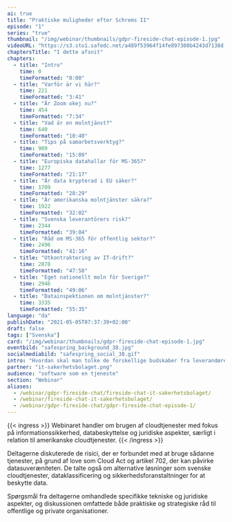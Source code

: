 ```yaml
---
ai: true
title: "Praktiske muligheder efter Schrems II"
episode: "1"
series: "true"
thumbnail: "/img/webinar/thumbnails/gdpr-fireside-chat-episode-1.jpg"
videoURL: "https://s3.sto1.safedc.net/a489f53964f14fe897308b4243d7138d:processedvideos/gdpr-fireside-chat-episode-1/master.m3u8"
chaptersTitle: "I dette afsnit"
chapters:
  - title: "Intro"
    time: 0
    timeFormatted: "0:00"
  - title: "Varför är vi här?"
    time: 221
    timeFormatted: "3:41"
  - title: "Är Zoom okej nu?"
    time: 454
    timeFormatted: "7:34"
  - title: "Vad är en molntjänst?"
    time: 640
    timeFormatted: "10:40"
  - title: "Tips på samarbetsverktyg?"
    time: 909
    timeFormatted: "15:09"
  - title: "Europiska datahallar för MS-365?"
    time: 1277
    timeFormatted: "21:17"
  - title: "Är data krypterad i EU säker?"
    time: 1709
    timeFormatted: "28:29"
  - title: "Är amerikanska molntjänster säkra?"
    time: 1922
    timeFormatted: "32:02"
  - title: "Svenska leverantörers risk?"
    time: 2344
    timeFormatted: "39:04"
  - title: "Råd om MS-365 för offentlig sektor?"
    time: 2496
    timeFormatted: "41:16"
  - title: "Utkontraktering av IT-drift?"
    time: 2878
    timeFormatted: "47:58"
  - title: "Eget nationellt moln för Sverige?"
    time: 2946
    timeFormatted: "49:06"
  - title: "Datainspektionen om molntjänster?"
    time: 3335
    timeFormatted: "55:35"
language: "da"
publishDate: "2021-05-05T07:37:39+02:00"
draft: false
tags: ["Svenska"]
card: "/img/webinar/thumbnails/gdpr-fireside-chat-episode-1.jpg"
eventbild: "safespring_background_38.jpg"
socialmediabild: "safespring_social_38.gif"
intro: "Hvordan skal man tolke de forskellige budskaber fra leverandører, og hvilke praktiske metoder kan virksomheder allerede nu begynde at arbejde med uden at skulle skifte skytjeneste helt og holdent?"
partner: "it-sakerhetsbolaget.png"
audience: "software som en tjeneste"
section: "Webinar"
aliases:
  - /webinar/gdpr-fireside-chat/fireside-chat-it-sakerhetsbolaget/
  - /webinar/fireside-chat-it-sakerhetsbolaget/
  - /webinar/gdpr-fireside-chat/gdpr-fireside-chat-episode-1/
---
```

{{< ingress >}}
Webinaret handler om brugen af cloudtjenester med fokus på informationssikkerhed, databeskyttelse og juridiske aspekter, særligt i relation til amerikanske cloudtjenester.
{{< /ingress >}}

Deltagerne diskuterede de risici, der er forbundet med at bruge sådanne tjenester, på grund af love som Cloud Act og artikel 702, der kan påvirke datasuveræniteten. De talte også om alternative løsninger som svenske cloudtjenester, dataklassificering og sikkerhedsforanstaltninger for at beskytte data.

Spørgsmål fra deltagerne omhandlede specifikke tekniske og juridiske aspekter, og diskussionen omfattede både praktiske og strategiske råd til offentlige og private organisationer.